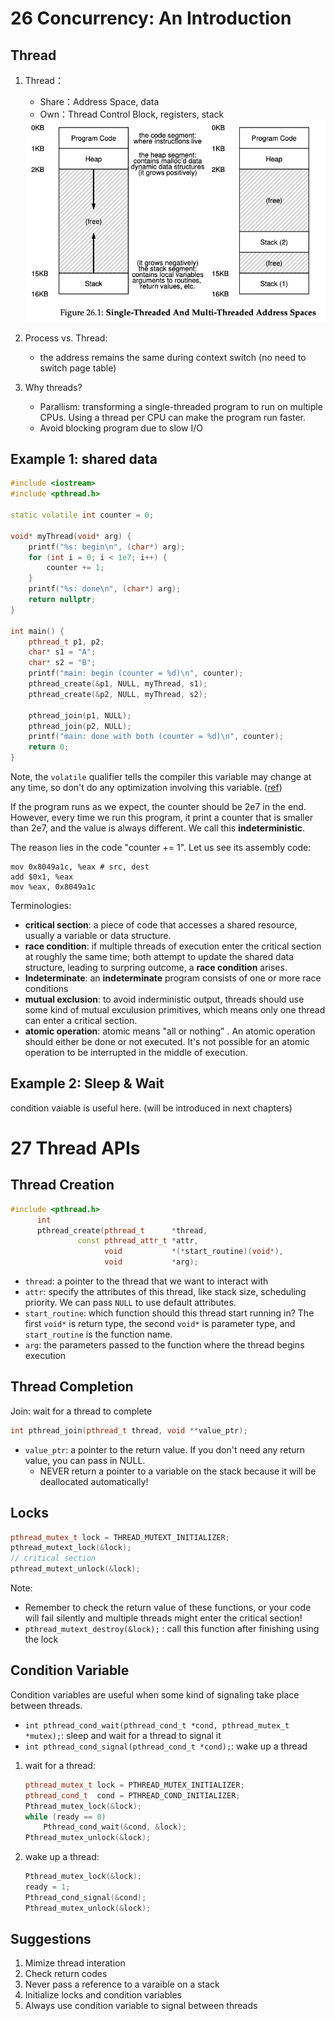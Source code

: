 # 26 Concurrency: An Introduction

## Thread

1. Thread：

   - Share：Address Space, data
   - Own：Thread Control Block, registers, stack

   <img src="./assets/image-20230331193831707.png" alt="image-20230331193831707" style="zoom:80%;" />

2. Process vs. Thread:
   - the address remains the same during context switch (no need to switch page table)
3. Why threads?
   - Parallism: transforming a single-threaded program to run on multiple CPUs. Using a thread per CPU can make the program run faster.
   - Avoid blocking program due to slow I/O

## Example 1: shared data

```c++
#include <iostream>
#include <pthread.h>

static volatile int counter = 0;

void* myThread(void* arg) {
    printf("%s: begin\n", (char*) arg);
    for (int i = 0; i < 1e7; i++) {
        counter += 1;
    }
    printf("%s: done\n", (char*) arg);
    return nullptr;
}

int main() {
    pthread_t p1, p2;
    char* s1 = "A";
    char* s2 = "B";
    printf("main: begin (counter = %d)\n", counter);
    pthread_create(&p1, NULL, myThread, s1);
    pthread_create(&p2, NULL, myThread, s2);

    pthread_join(p1, NULL);
    pthread_join(p2, NULL);
    printf("main: done with both (counter = %d)\n", counter);
    return 0;
}
```

Note, the `volatile` qualifier tells the compiler this variable may change at any time, so don't do any optimization involving this variable. ([ref](https://stackoverflow.com/questions/4437527/why-do-we-use-volatile-keyword))

If the program runs as we expect, the counter should be 2e7 in the end. However, every time we run this program, it print a counter that is smaller than 2e7, and the value is always different. We call this **indeterministic**. 

The reason lies in the code "counter += 1". Let us see its assembly code: 

```assembly
mov 0x8049a1c, %eax # src, dest
add $0x1, %eax
mov %eax, 0x8049a1c
```

Terminologies:

- **critical section**: a piece of code that accesses a shared resource, usually a variable or data structure.
- **race condition**: if multiple threads of execution enter the critical section at roughly the same time; both attempt to update the shared data structure, leading to surpring outcome, a **race condition** arises.
- **Indeterminate**: an **indeterminate** program consists of one or more race conditions
- **mutual exclusion**: to avoid inderministic output, threads should use some kind of mutual exculusion primitives, which means only one thread can enter a critical section.
- **atomic operation**: atomic means "all or nothing" . An atomic operation should either be done or not executed. It's not possible for an atomic operation to be interrupted in the middle of execution.

## Example 2: Sleep & Wait

condition vaiable is useful here. (will be introduced in next chapters)

# 27 Thread APIs

## Thread Creation

```c++
#include <pthread.h>
      int
      pthread_create(pthread_t      *thread,
               const pthread_attr_t *attr,
                     void           *(*start_routine)(void*),
                     void           *arg);
```

- `thread`: a pointer to the thread that we want to interact with
- `attr`: specify the attributes of this thread, like stack size, scheduling priority. We can pass `NULL` to use default attributes.
- `start_routine`: which function should this thread start running in? The first `void*` is return type, the second `void*` is parameter type, and `start_routine` is the function name.
- `arg`: the parameters passed to the function where the thread begins execution

## Thread Completion

Join: wait for a thread to complete

```c++
int pthread_join(pthread_t thread, void **value_ptr);
```

- `value_ptr`: a pointer to the return value. If you don't need any return value, you can pass in NULL. 
  - NEVER return a pointer to a variable on the stack because it will be deallocated automatically!

## Locks

```c++
pthread_mutex_t lock = THREAD_MUTEXT_INITIALIZER;
pthread_mutext_lock(&lock);
// critical section
pthread_mutext_unlock(&lock);
```

Note:

- Remember to check the return value of these functions, or your code will fail silently and multiple threads might enter the critical section!
- `pthread_mutext_destroy(&lock);` : call this function after finishing using the lock

## Condition Variable

Condition variables are useful when some kind of signaling take place between threads.

- `int pthread_cond_wait(pthread_cond_t *cond, pthread_mutex_t *mutex);`: sleep and wait for a thread to signal it
- `int pthread_cond_signal(pthread_cond_t *cond);`: wake up a thread

1. wait for a thread:

   ```c++
   pthread_mutex_t lock = PTHREAD_MUTEX_INITIALIZER;
   pthread_cond_t  cond = PTHREAD_COND_INITIALIZER;
   Pthread_mutex_lock(&lock);
   while (ready == 0)
       Pthread_cond_wait(&cond, &lock);
   Pthread_mutex_unlock(&lock);

2. wake up a thread:

   ```c++
   Pthread_mutex_lock(&lock);
   ready = 1;
   Pthread_cond_signal(&cond);
   Pthread_mutex_unlock(&lock);
   ```

## Suggestions

1. Mimize thread interation
2. Check return codes
3. Never pass a reference to a varaible on a stack
4. Initialize locks and condition variables
5. Always use condition variable to signal between threads